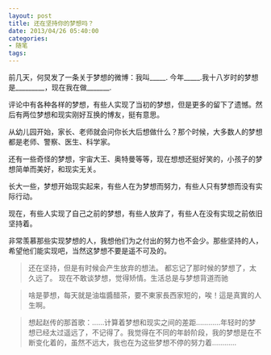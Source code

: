 ```yaml
---
layout: post
title: 还在坚持你的梦想吗？
date: 2013/04/26 05:40:00
categories:
- 随笔
tags:
---
```


前几天，何炅发了一条关于梦想的微博：我叫_____. 今年_____.我十八岁时的梦想是_________，现在我在做_______.

评论中有各种各样的梦想，有些人实现了当初的梦想，但是更多的留下了遗憾。然后有两位梦想和现实刚好互换的博友，挺有意思。

从幼儿园开始，家长、老师就会问你长大后想做什么？那个时候，大多数人的梦想都是老师、警察、医生、科学家。

还有一些奇怪的梦想，宇宙大王、奥特曼等等，现在想想还挺好笑的，小孩子的梦想简单而美好，和现实无关。

长大一些，梦想开始现实起来，有些人在为梦想而努力，有些人只有梦想而没有实际行动。

现在，有些人实现了自己之前的梦想，有些人放弃了，有些人在没有实现之前依旧坚持着。

非常羡慕那些实现梦想的人，我想他们为之付出的努力也不会少。那些坚持的人，希望他们能实现吧，当然这梦想不要是遥不可及的。

> 还在坚持，但是有时候会产生放弃的想法。 都忘记了那时候的梦想了，太久远了。 现在不敢谈梦想，觉得矫情。生活总是与梦想背道而驰

> 啥是夢想，每天就是油塩醬醋茶，要不東家長西家短的，唉！這是真實的人生啊。

> 想起赵传的那首歌：……计算着梦想和现实之间的差距…………年轻时的梦想已经太过遥远了，不记得了。我觉得在不同的年龄阶段，我的梦想是在不断变化着的，虽然不远大，我也在为这些梦想不停的努力着…………

